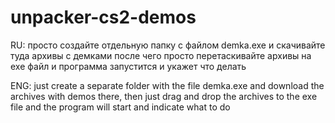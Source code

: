 # unpacker-cs2-demos
RU:
просто создайте отдельную папку с файлом demka.exe и скачивайте туда архивы с демками после чего просто перетаскивайте архивы на exe файл и программа запустится и укажет что делать

ENG:
just create a separate folder with the file demka.exe and download the archives with demos there, then just drag and drop the archives to the exe file and the program will start and indicate what to do
